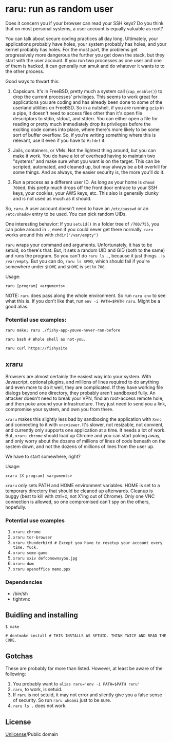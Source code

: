 # raru: run as random user

Does it concern you if your browser can read your SSH keys? Do you think that on most personal systems, a user account is equally valuable as root?

You can talk about secure coding practices all day long. Ultimately, your applications probably have holes, your system probably has holes, and your kernel probably has holes. For the most part, the problems get progressively more dangerous the further you get down the stack, but they start with the user account. If you run two processes as one user and one of them is hacked, it can generally run amuk and do whatever it wants to to the other process.

Good ways to thwart this:

1. Capsicum. It's in FreeBSD, pretty much a system call (`cap_enable()`) to drop the current processes' privileges. This seems to work great for applications you are coding and has already been done to some of the userland utilities on FreeBSD. So in a nutshell, if you are running `gzip` in a pipe, it doesn't need to access files other than it's open file descriptors to stdin, stdout, and stderr. You can either open a file for reading or pretty much immediately drop its privileges before the exciting code comes into place, where there's more likely to be some sort of buffer overflow. So, if you're writing something where this is relevant, use it even if you have to `#ifdef` it.

2. Jails, containers, or VMs. Not the lightest thing around, but you can make it work. You do have a lot of overhead having to maintain two "systems" and make sure what you want is on the target. This can be scripted, automated, and cleaned up, but may always be a bit overkill for some things. And as always, the easier security is, the more you'll do it.

3. Run a process as a different user ID. As long as your home is `chmod 700`ed, this pretty much drops off the front door entrace to your SSH keys, your cookies, your AWS keys, etc. This also is generally clunky and is not used as much as it should.

So, `raru`. A user account doesn't need to have an `/etc/passwd` or an `/etc/shadow` entry to be used. You can pick random UIDs.

One interesting behavior: If you `setuid()` in a folder tree of `/700/755`, you can poke around in `.`, even if you could never get there normally. `raru` works around this with `chdir("/var/empty")`

`raru` wraps your command and arguments. Unfortunately, it has to be setuid, so there's that. But, it sets a random UID and GID (both to the same) and runs the program. So you can't do `raru ls .`, because it just things `.` is `/var/empty`. But you can do, `raru ls $PWD`, which should fail if you're somewhere under `$HOME` and `$HOME` is set to `700`.

Usage:

`raru [program] <arguments>`

NOTE: `raru` does pass along the whole environment. So run `raru env` to see what this is. If you don't like that, run `env -i PATH=$PATH raru`. Might be a good alias.

### Potential use examples:

`raru make; raru ./fishy-app-youve-never-ran-before`

`raru bash # Whole shell as not-you.`

`raru curl https://fishysite`

## xraru

Browsers are almost certainly the easiest way into your system. With Javascript, optional plugins, and millions of lines required to do anything and even more to do it well, they are complicated. If they have working file dialogs beyond one directory, they probably aren't sandboxed fully. An attacker doesn't need to break your VPN, find an root-access remote hole, and then poke around your infrastructure. They just need to send you a link, compromise your system, and own you from there.

`xraru` makes this slightly less bad by sandboxing the application with `Xvnc` and connecting to it with `vncviewer`. It's slower, not resizable, not convient, and currently only supports one application at a time. It needs a lot of work. But, `xraru chrome` should load up Chrome and you can start poking away, and only worry about the dozens of millions of lines of code beneath on the system down, and not the dozens of millions of lines from the user up.

We have to start somewhere, right?

Usage:

`xraru [X program] <arguments>`

`xraru` only sets PATH and HOME environment variables. HOME is set to a temporary directory that should be cleaned up afterwards. Cleanup is buggy (best to kill with ctrl+c, not X'ing out of Chrome). Only one VNC connection is allowed, so one compromised can't spy on the others, hopefully.

### Potential use examples

1. `xraru chrome`
2. `xraru tor-browser`
3. `xraru thunderbird # Except you have to resetup your account every time. Yuck.`
4. `xraru some-game`
5. `xraru sxiv defconownsyou.jpg`
6. `xraru dwm`
7. `xraru openoffice memo.ppx`

### Dependencies

* /bin/sh
* tightvnc

## Buidling and installing

`$ make`

`# dontmake install # THIS INSTALLS AS SETUID. THINK TWICE AND READ THE CODE.`

## Gotchas

These are probably far more than listed. However, at least be aware of the following:

1. You probably want to `alias raru='env -i PATH=$PATH raru'`
2. `raru`, to work, is setuid.
3. If `raru` is not setuid, it may not error and silently give you a false sense of security. So run `raru whoami` just to be sure.
4. `raru ls .` does not work.

## License

[Unlicense](LICENSE)/Public domain
